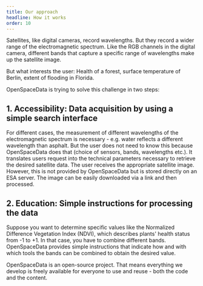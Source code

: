 ```yaml
---
title: Our approach
headline: How it works
order: 10
---
```


Satellites, like digital cameras, record wavelengths. But they record a wider range of the electromagnetic spectrum. Like the RGB channels in the digital camera, different bands that capture a specific range of wavelengths make up the satellite image.

But what interests the user: Health of a forest, surface temperature of Berlin, extent of flooding in Florida.

OpenSpaceData is trying to solve this challenge in two steps:

## 1. Accessibility: Data acquisition by using a simple search interface

For different cases, the measurement of different wavelengths of the electromagnetic spectrum is necessary - e.g. water reflects a different wavelength than asphalt. But the user does not need to know this because OpenSpaceData does that (choice of sensors, bands, wavelengths etc.). It translates users request into the technical parameters necessary to retrieve the desired satellite data. The user receives the appropriate satellite image. However, this is not provided by OpenSpaceData but is stored directly on an ESA server. The image can be easily downloaded via a link and then processed.

## 2. Education: Simple instructions for processing the data

Suppose you want to determine specific values like the Normalized Difference Vegetation Index (NDVI), which describes plants' health status from -1 to +1. In that case, you have to combine different bands. OpenSpaceData provides simple instructions that indicate how and with which tools the bands can be combined to obtain the desired value.

OpenSpaceData is an open-source project. That means everything we develop is freely available for everyone to use and reuse - both the code and the content.